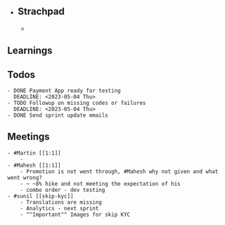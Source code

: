 - ## Strachpad
	-
## Learnings
## Todos
	- DONE Payment App ready for testing
	  DEADLINE: <2023-05-04 Thu>
	- TODO Followup on missing codes or failures
	  DEADLINE: <2023-05-04 Thu>
	- DONE Send sprint update emails
## Meetings
	- #Martin [[1:1]]
		-
	- #Mahesh [[1:1]]
		- Promotion is not went through, #Mahesh why not given and what went wrong?
		- ~ ~8% hike and not meeting the expectation of his
		- combo order - dev testing
	- #sunil [[skip-kyc]]
		- Translations are missing
		- Analytics - next sprint
		- ^^Important^^ Images for skip KYC
